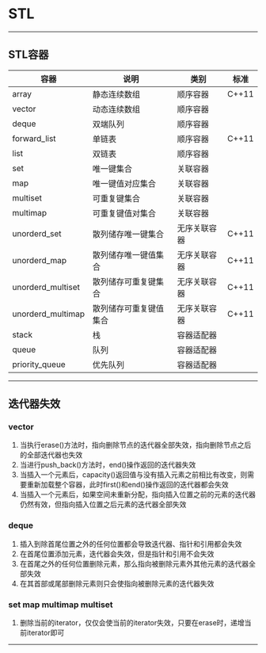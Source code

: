 # STL

---

## STL容器

容器|说明|类别|标准
-|-|-|-
array|静态连续数组|顺序容器|C++11
vector|动态连续数组|顺序容器|
deque|双端队列|顺序容器|
forward_list|单链表|顺序容器|C++11
list|双链表|顺序容器|
set|唯一键集合|关联容器|
map|唯一键值对应集合|关联容器|
multiset|可重复键集合|关联容器|
multimap|可重复键值对集合|关联容器|
unorderd_set|散列储存唯一键集合|无序关联容器|C++11
unorderd_map|散列储存唯一键值集合|无序关联容器|C++11
unorderd_multiset|散列储存可重复键集合|无序关联容器|C++11
unorderd_multimap|散列储存可重复键值集合|无序关联容器|C++11
stack|栈|容器适配器|
queue|队列|容器适配器|
priority_queue|优先队列|容器适配器|

---

## 迭代器失效

### vector

1. 当执行erase()方法时，指向删除节点的迭代器全部失效，指向删除节点之后的全部迭代器也失效
2. 当进行push_back()方法时，end()操作返回的迭代器失效
3. 当插入一个元素后，capacity()返回值与没有插入元素之前相比有改变，则需要重新加载整个容器，此时first()和end()操作返回的迭代器都会失效
4. 当插入一个元素后，如果空间未重新分配，指向插入位置之前的元素的迭代器仍然有效，但指向插入位置之后元素的迭代器全部失效

### deque

1. 插入到除首尾位置之外的任何位置都会导致迭代器、指针和引用都会失效
2. 在首尾位置添加元素，迭代器会失效，但是指针和引用不会失效
3. 在首尾之外的任何位置删除元素，那么指向被删除元素外其他元素的迭代器全部失效
4. 在其首部或尾部删除元素则只会使指向被删除元素的迭代器失效

### set map multimap multiset

1. 删除当前的iterator，仅仅会使当前的iterator失效，只要在erase时，递增当前iterator即可

---
